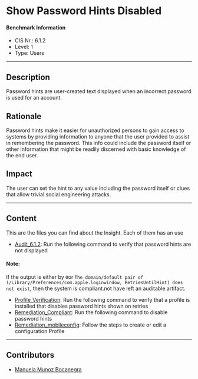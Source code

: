 # Show Password Hints Disabled
#### Benchmark Information
- CIS Nr.: 6.1.2
- Level: 1
- Type: Users
------------------------
## Description

Password hints are user-created text displayed when an incorrect password is used for an account.

## Rationale

Password hints make it easier for unauthorized persons to gain access to systems by providing information to anyone that the user provided to assist in remembering the password. This info could include the password itself or other information that might be readily discerned with basic knowledge of the end user.

## Impact

The user can set the hint to any value including the password itself or clues that allow trivial social engineering attacks.

---
## Content
This are the files you can find about the Insight. Each of them has an use 
* [Audit_6.1.2](https://github.com/apfelwerk/JamfProtectInsights/blob/main/UsersType/CIS_6.1.2_Show%20Password%20Hints%20Disabled/Audit_6.1.2.sh): Run the following command to verify that password hints are not displayed
#### Note: 
If the output is either by ```0```or ```The domain/default pair of (/Library/Preferences/com.apple.loginwindow, RetriesUntilHint) does not exist```, then the system is compliant.not have left an auditable artifact.
* [Profile_Verification](https://github.com/apfelwerk/JamfProtectInsights/blob/main/UsersType/CIS_6.1.2_Show%20Password%20Hints%20Disabled/Profile_Verification.sh): Run the following command to verify that a profile is installed that disables password hints shown on retries
* [Remediation_Compliant](https://github.com/apfelwerk/JamfProtectInsights/blob/main/UsersType/CIS_6.1.2_Show%20Password%20Hints%20Disabled/Remediation_Compliant.sh): Run the following command to disable password hints
* [Remediation_mobileconfig](https://github.com/apfelwerk/JamfProtectInsights/blob/main/UsersType/CIS_6.1.2_Show%20Password%20Hints%20Disabled/Remediation_mobileconfig.md): Follow the steps to create or edit a configuration Profile

------------------------------------------------------------------------------------------------------------------------------------------------------------------------------------------------------------------------------------------------------------------------------------------------------------------------------
## Contributors
* [Manuela Munoz Bocanegra](https://github.com/manuelamunoz)


